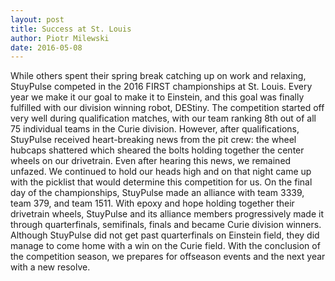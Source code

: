 ```yaml
---
layout: post
title: Success at St. Louis
author: Piotr Milewski
date: 2016-05-08
---
```

While others spent their spring break catching up on work and relaxing, StuyPulse competed in the 2016 FIRST championships at St. Louis. Every year we make it our goal to make it to Einstein, and this goal was finally fulfilled with our division winning robot, DEStiny. The competition started off very well during qualification matches, with our team ranking 8th out of all 75 individual teams in the Curie division. However, after qualifications, StuyPulse received heart-breaking news from the pit crew: the wheel hubcaps shattered which sheared the bolts holding together the center wheels on our drivetrain. Even after hearing this news, we remained unfazed. We continued to hold our heads high and on that night came up with the picklist that would determine this competition for us. On the final day of the championships, StuyPulse made an alliance with team 3339, team 379, and team 1511. With epoxy and hope holding together their drivetrain wheels, StuyPulse and its alliance members progressively made it through quarterfinals, semifinals, finals and became Curie division winners. Although StuyPulse did not get past quarterfinals on Einstein field, they did manage to come home with a win on the Curie field. With the conclusion of the competition season, we prepares for offseason events and the next year with a new resolve.